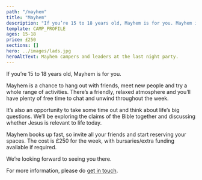 ```yaml
---
path: "/mayhem"
title: "Mayhem"
description: "If you’re 15 to 18 years old, Mayhem is for you. Mayhem is a chance to hang out with friends, meet new people and try a whole range of activities."
template: CAMP_PROFILE
ages: 15-18
price: £250
sections: []
hero: ../images/lads.jpg
heroAltText: Mayhem campers and leaders at the last night party.
---
```


If you’re 15 to 18 years old, Mayhem is for you.

Mayhem is a chance to hang out with friends, meet new people and try a whole range of activities. There’s a friendly, relaxed atmosphere and you’ll have plenty of free time to chat and unwind throughout the week.

It’s also an opportunity to take some time out and think about life’s big questions. We’ll be exploring the claims of the Bible together and discussing whether Jesus is relevant to life today.

Mayhem books up fast, so invite all your friends and start reserving your spaces. The cost is £250 for the week, with bursaries/extra funding available if required.

We’re looking forward to seeing you there.

For more information, please do [get in touch](/contact).
